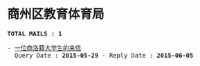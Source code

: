 # 商州区教育体育局
<pre><b>TOTAL MAILS : 1</b></pre>
<pre>
- <a href="../../categories/mails/3145.md">一位商洛籍大学生的来信</a><br/>  Query Date : <b>2015-05-29</b> - Reply Date : <b>2015-06-05</b>
</pre>